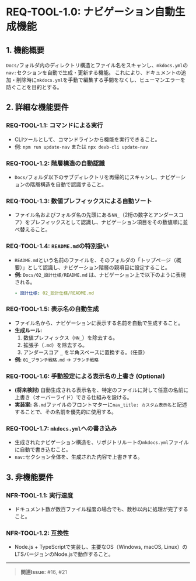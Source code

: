 # REQ-TOOL-1.0: ナビゲーション自動生成機能 <a id="REQ-TOOL-1.0"></a>

## 1. 機能概要

`Docs/`フォルダ内のディレクトリ構造とファイル名をスキャンし、`mkdocs.yml`の`nav:`セクションを自動で生成・更新する機能。
これにより、ドキュメントの追加・削除時に`mkdocs.yml`を手動で編集する手間をなくし、ヒューマンエラーを防ぐことを目的とする。

## 2. 詳細な機能要件

### REQ-TOOL-1.1: コマンドによる実行 <a id="REQ-TOOL-1.1"></a>
-   CLIツールとして、コマンドラインから機能を実行できること。
-   例: `npm run update-nav` または `npx devb-cli update-nav`

### REQ-TOOL-1.2: 階層構造の自動認識 <a id="REQ-TOOL-1.2"></a>
-   `Docs/`フォルダ以下のサブディレクトリを再帰的にスキャンし、ナビゲーションの階層構造を自動で認識すること。

### REQ-TOOL-1.3: 数値プレフィックスによる自動ソート <a id="REQ-TOOL-1.3"></a>
-   ファイル名およびフォルダ名の先頭にある`NN_`（2桁の数字とアンダースコア）をプレフィックスとして認識し、ナビゲーション項目をその数値順に並べ替えること。

### REQ-TOOL-1.4: `README.md`の特別扱い <a id="REQ-TOOL-1.4"></a>
-   `README.md`という名前のファイルを、そのフォルダの「トップページ（概要）」として認識し、ナビゲーション階層の親項目に設定すること。
-   **例:** `Docs/02_設計仕様/README.md` は、ナビゲーション上で以下のように表現される。
    ```yaml
    - 設計仕様: 02_設計仕様/README.md
    ```

### REQ-TOOL-1.5: 表示名の自動生成 <a id="REQ-TOOL-1.5"></a>
-   ファイル名から、ナビゲーションに表示する名前を自動で生成すること。
-   **生成ルール:**
    1.  数値プレフィックス（`NN_`）を除去する。
    2.  拡張子（`.md`）を除去する。
    3.  アンダースコア `_` を半角スペースに置換する。（任意）
-   **例:** `01_ブランチ戦略.md` → `ブランチ戦略`

### REQ-TOOL-1.6: 手動設定による表示名の上書き (Optional) <a id="REQ-TOOL-1.6"></a>
-   **(将来検討)** 自動生成される表示名を、特定のファイルに対して任意の名前に上書き（オーバーライド）できる仕組みを設ける。
-   **実装案:** 各`.md`ファイルのフロントマターに`nav_title: カスタム表示名`と記述することで、その名前を優先的に使用する。

### REQ-TOOL-1.7: `mkdocs.yml`への書き込み <a id="REQ-TOOL-1.7"></a>
-   生成されたナビゲーション構造を、リポジトリルートの`mkdocs.yml`ファイルに自動で書き込むこと。
-   `nav:`セクション全体を、生成された内容で上書きする。

## 3. 非機能要件

### NFR-TOOL-1.1: 実行速度 <a id="NFR-TOOL-1.1"></a>
-   ドキュメント数が数百ファイル程度の場合でも、数秒以内に処理が完了すること。

### NFR-TOOL-1.2: 互換性 <a id="NFR-TOOL-1.2"></a>
-   Node.js + TypeScriptで実装し、主要なOS（Windows, macOS, Linux）のLTSバージョンのNode.jsで動作すること。

---
> **関連Issue:** #16, #21
